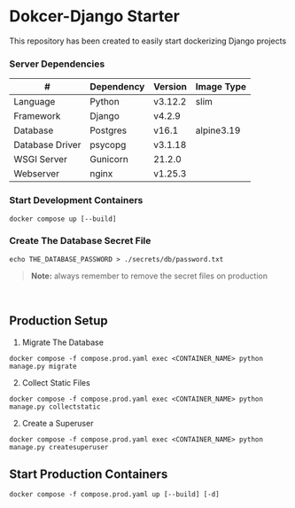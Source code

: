 # Dokcer-Django Starter
This repository has been created to easily start dockerizing Django projects

### Server Dependencies
| # | Dependency | Version | Image Type |
|---|------------|---------|------------|
| Language | Python | v3.12.2 | slim |
| Framework | Django | v4.2.9 | |
| Database | Postgres | v16.1 | alpine3.19 |
| Database Driver | psycopg | v3.1.18 | |
| WSGI Server | Gunicorn | 21.2.0 | |
| Webserver | nginx | v1.25.3 | |

### Start Development Containers
```
docker compose up [--build]
```

### Create The Database Secret File
```shell
echo THE_DATABASE_PASSWORD > ./secrets/db/password.txt
```
> **Note:** always remember to remove the secret files on production

<br/>

## Production Setup
1. Migrate The Database
```shell
docker compose -f compose.prod.yaml exec <CONTAINER_NAME> python manage.py migrate
```

2. Collect Static Files
```shell
docker compose -f compose.prod.yaml exec <CONTAINER_NAME> python manage.py collectstatic
```

2. Create a Superuser
```shell
docker compose -f compose.prod.yaml exec <CONTAINER_NAME> python manage.py createsuperuser
```

## Start Production Containers
```
docker compose -f compose.prod.yaml up [--build] [-d]
```
